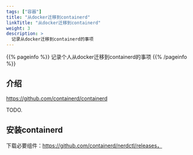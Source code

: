 ```yaml
---
tags: ["容器"]
title: "从docker迁移到containerd"
linkTitle: "从docker迁移到containerd"
weight: 3
description: >
  记录从docker迁移到containerd的事项
---
```



{{% pageinfo %}}
记录个人从docker迁移到containerd的事项
{{% /pageinfo %}}

## 介绍

https://github.com/containerd/containerd

TODO.

## 安装containerd

下载必要组件：https://github.com/containerd/nerdctl/releases，